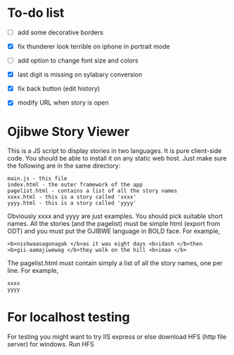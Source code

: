 # To-do list

- [ ] add some decorative borders
- [x] fix thunderer look terrible on iphone in portrait mode
- [ ] add option to change font size and colors
- [x] last digit is missing on sylabary conversion
- [x] fix back button (edit history)
- [x] modify URL when story is open


# Ojibwe Story Viewer

This is a JS script to display stories in two languages. It is pure client-side code.
You should be able to install it on any static web host.  Just make sure the following
are in the same directory:

    main.js - this file
    index.html - the outer framework of the app
    pagelist.html - contains a list of all the story names
    xxxx.html - this is a story called 'xxxx'
    yyyy.html - this is a story called 'yyyy'

Obviously xxxx and yyyy are just examples. You should pick suitable short names.
All the stories (and the pagelist) must be simple html (export from ODT) and you
must put the OJIBWE language in BOLD face.  For example,

    <b>nishwaasagonagak </b>as it was eight days <b>idash </b>then
    <b>gii-aamajiwewag </b>they walk on the hill <b>imaa </b>

The pagelist.html must contain simply a list of all the story names, one per line.
For example,

    xxxx
    yyyy



# For localhost testing

For testing you might want to try IIS express or else download HFS (http file server) for windows.  Run HFS <directory name>

# 
